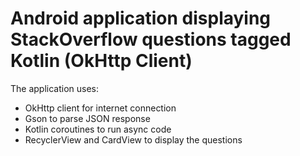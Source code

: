 # Android application displaying StackOverflow questions tagged Kotlin (OkHttp Client)
The application uses:
- OkHttp client for internet connection
- Gson to parse JSON response
- Kotlin coroutines to run async code
- RecyclerView and CardView to display the questions